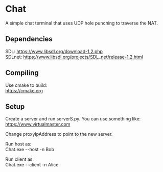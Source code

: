 # Chat
A simple chat terminal that uses UDP hole punching to traverse the NAT.

## Dependencies
SDL: https://www.libsdl.org/download-1.2.php  
SDLnet: https://www.libsdl.org/projects/SDL_net/release-1.2.html  

## Compiling
Use cmake to build:  
https://cmake.org

## Setup
Create a server and run serverS.py. You can use something like:  
https://www.virtualmaster.com

Change proxyIpAddress to point to the new server.

Run host as:  
Chat.exe --host -n Bob

Run client as:  
Chat.exe --client -n Alice

